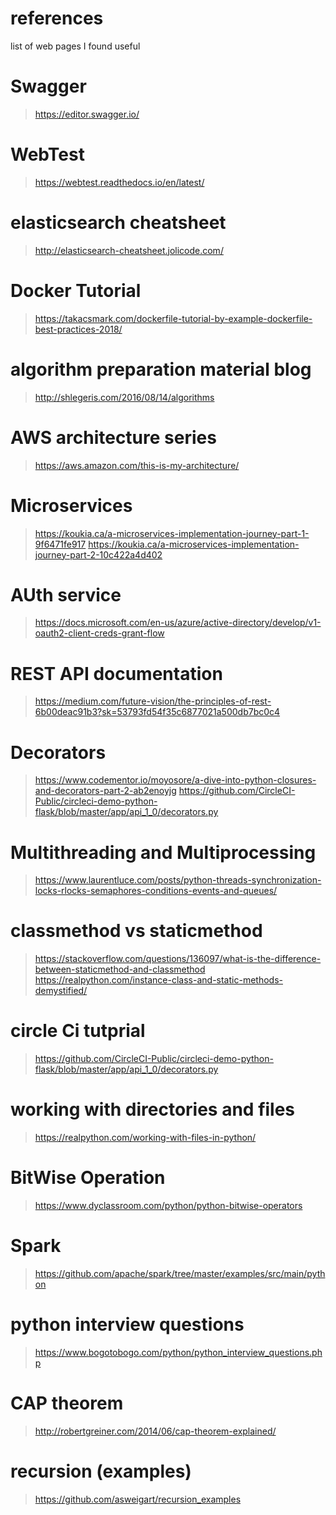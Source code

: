 # references
list of web pages I found useful

# Swagger
> https://editor.swagger.io/

# WebTest
> https://webtest.readthedocs.io/en/latest/

# elasticsearch cheatsheet
> http://elasticsearch-cheatsheet.jolicode.com/

# Docker Tutorial
> https://takacsmark.com/dockerfile-tutorial-by-example-dockerfile-best-practices-2018/

# algorithm preparation material blog
> http://shlegeris.com/2016/08/14/algorithms

# AWS architecture series
> https://aws.amazon.com/this-is-my-architecture/

# Microservices 
> https://koukia.ca/a-microservices-implementation-journey-part-1-9f6471fe917
> https://koukia.ca/a-microservices-implementation-journey-part-2-10c422a4d402

# AUth service
> https://docs.microsoft.com/en-us/azure/active-directory/develop/v1-oauth2-client-creds-grant-flow

# REST API documentation
> https://medium.com/future-vision/the-principles-of-rest-6b00deac91b3?sk=53793fd54f35c6877021a500db7bc0c4

# Decorators
> https://www.codementor.io/moyosore/a-dive-into-python-closures-and-decorators-part-2-ab2enoyjg
> https://github.com/CircleCI-Public/circleci-demo-python-flask/blob/master/app/api_1_0/decorators.py

# Multithreading and Multiprocessing
> https://www.laurentluce.com/posts/python-threads-synchronization-locks-rlocks-semaphores-conditions-events-and-queues/

# classmethod vs staticmethod
> https://stackoverflow.com/questions/136097/what-is-the-difference-between-staticmethod-and-classmethod
> https://realpython.com/instance-class-and-static-methods-demystified/

# circle Ci tutprial
> https://github.com/CircleCI-Public/circleci-demo-python-flask/blob/master/app/api_1_0/decorators.py

# working with directories and files
> https://realpython.com/working-with-files-in-python/

# BitWise Operation
> https://www.dyclassroom.com/python/python-bitwise-operators

# Spark
> https://github.com/apache/spark/tree/master/examples/src/main/python

# python interview questions
> https://www.bogotobogo.com/python/python_interview_questions.php

# CAP theorem
> http://robertgreiner.com/2014/06/cap-theorem-explained/

# recursion (examples)
> https://github.com/asweigart/recursion_examples

